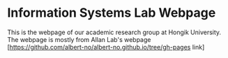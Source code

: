 # Information Systems Lab Webpage

This is the webpage of our academic research group at Hongik University.
The webpage is mostly from Allan Lab's webpage [https://github.com/albert-no/albert-no.github.io/tree/gh-pages link]
